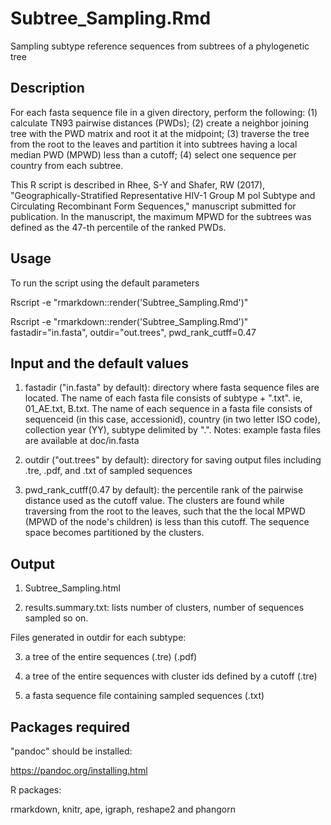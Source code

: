 # Subtree_Sampling.Rmd

Sampling subtype reference sequences from subtrees of a phylogenetic tree


## Description

For each fasta sequence file in a given directory, perform the following: 
(1) calculate TN93 pairwise distances (PWDs);  (2) create a neighbor joining tree with the PWD matrix and root it at the midpoint; (3) traverse the tree from the root to the leaves and partition it into subtrees having a local median PWD (MPWD) less than a cutoff; (4) select one sequence per country from each subtree. 


This R script is described in Rhee, S-Y and Shafer, RW (2017), "Geographically-Stratified Representative HIV-1 Group M pol Subtype and Circulating Recombinant Form Sequences," manuscript submitted for publication. In the manuscript, the maximum MPWD for the subtrees was defined as the 47-th percentile of the ranked PWDs.




## Usage

To run the script using the default parameters

Rscript -e "rmarkdown::render('Subtree_Sampling.Rmd')"  

Rscript -e "rmarkdown::render('Subtree_Sampling.Rmd')" fastadir="in.fasta", outdir="out.trees", pwd_rank_cutff=0.47



## Input and the default values

1. fastadir ("in.fasta" by default): directory where fasta sequence files are located. The name of each fasta file consists of subtype + ".txt". ie, 01_AE.txt, B.txt. The name of each sequence in a fasta file consists of sequenceid (in this case, accessionid), country (in two letter ISO code), collection year (YY), subtype delimited by ".". 
Notes: example fasta files are available at doc/in.fasta

2. outdir ("out.trees" by default): directory for saving output files including .tre, .pdf, and .txt of sampled sequences

3. pwd_rank_cutff(0.47 by default): the percentile rank of the pairwise distance used as the cutoff value. The clusters are found while traversing from the root to the leaves, such that the the local MPWD (MPWD of the node's children) is less than this cutoff. The sequence space becomes partitioned by the clusters.



## Output

1. Subtree_Sampling.html

2. results.summary.txt: lists number of clusters, number of sequences sampled so on.

Files generated in outdir for each subtype:

3. a tree of the entire sequences (.tre) (.pdf)

4. a tree of the entire sequences with cluster ids defined by a cutoff (.tre)

5. a fasta sequence file containing sampled sequences (.txt)



## Packages required

"pandoc" should be installed:

https://pandoc.org/installing.html

R packages:

rmarkdown, knitr, ape, igraph, reshape2 and phangorn
